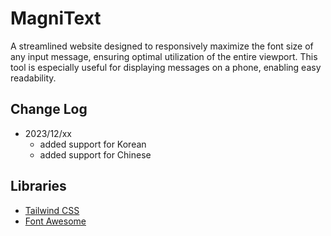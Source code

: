# MagniText
A streamlined website designed to responsively maximize the font size of any input message, ensuring optimal utilization of the entire viewport. This tool is especially useful for displaying messages on a phone, enabling easy readability.

## Change Log
- 2023/12/xx
    - added support for Korean
    - added support for Chinese

## Libraries
- [Tailwind CSS](https://tailwindcss.com/)
- [Font Awesome](https://fontawesome.com/)